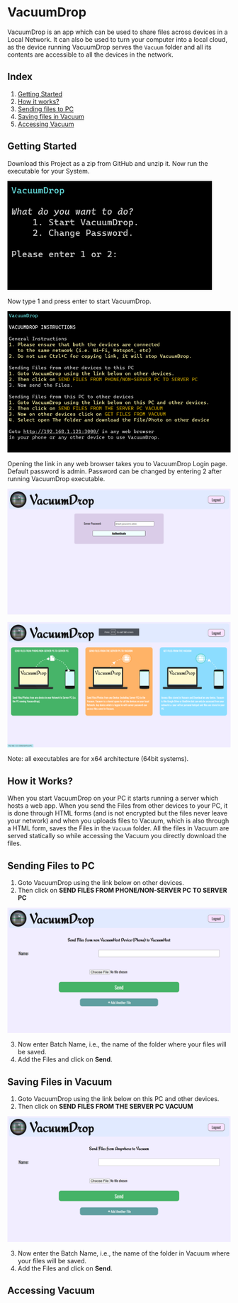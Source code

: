 # VacuumDrop

VacuumDrop is an app which can be used to share files across devices in a Local Network. It can also be used to turn your computer into a local cloud, as the device running VacuumDrop serves the `Vacuum` folder and all its contents are accessible to all the devices in the network.

## Index

1. [Getting Started](#GettingStarted)
2. [How it works?](#Working)
3. [Sending files to PC](#SendingToPC)
4. [Saving files in Vacuum](#SendingToVacuum)
5. [Accessing Vacuum](#GettingFromVacuum)

<h2 name="GettingStarted">Getting Started</h2>

Download this Project as a zip from GitHub and unzip it. Now run the executable for your System. 

![](/README_Images/executable.png)

Now type 1 and press enter to start VacuumDrop.

![](/README_Images/start.png)

Opening the link in any web browser takes you to VacuumDrop Login page. Default password is admin. Password can be changed by entering 2 after running VacuumDrop executable.

![](/README_Images/VacuumDropLogin.png)

![](/README_Images/VacuumDropHome.png)


Note: all executables are for x64 architecture (64bit systems).

<h2 name="Working">How it Works?</h2>

When you start VacuumDrop on your PC it starts running a server which hosts a web app. When you send the Files from other devices to your PC, it is done through HTML forms (and is not encrypted but the files never leave your network) and when you uploads files to Vacuum, which is also through a HTML form, saves the Files in the `Vacuum` folder. All the files in Vacuum are served statically so while accessing the Vacuum you directly download the files.

<h2 name="SendingToPC">Sending Files to PC</h2>

1. Goto VacuumDrop using the link below on other devices.
2. Then click on **SEND FILES FROM PHONE/NON-SERVER PC TO SERVER PC**

![](/README_Images/SendToPC.png)

3. Now enter Batch Name, i.e., the name of the folder where your files will be saved.
4. Add the Files and click on **Send**.

<h2 name="SendingToVacuum">Saving Files in Vacuum</h2>

1. Goto VacuumDrop using the link below on this PC and other devices.
2. Then click on **SEND FILES FROM THE SERVER PC VACUUM**

![](/README_Images/SendToVacuum.png)

3. Now enter the Batch Name, i.e., the name of the folder in Vacuum where your files will be saved.
4. Add the Files and click on **Send**.


<h2 name="GettingFromVacuum">Accessing Vacuum</h2>
